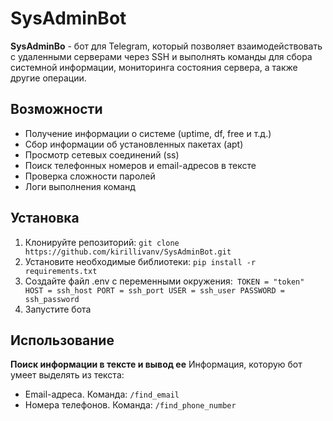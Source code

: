 # SysAdminBot
**SysAdminBo** - бот для Telegram, который позволяет взаимодействовать с удаленными серверами через SSH и выполнять команды для сбора системной информации, мониторинга состояния сервера, а также другие операции.

## Возможности
* Получение информации о системе (uptime, df, free и т.д.)
* Сбор информации об установленных пакетах (apt)
* Просмотр сетевых соединений (ss)
* Поиск телефонных номеров и email-адресов в тексте
* Проверка сложности паролей
* Логи выполнения команд
## Установка
1. Клонируйте репозиторий: ```git clone https://github.com/kirillivanv/SysAdminBot.git ```
2. Установите необходимые библиотеки: ```pip install -r requirements.txt```
3. Создайте файл .env с переменными окружения:```
TOKEN = "token"
HOST = ssh_host
PORT = ssh_port
USER = ssh_user
PASSWORD = ssh_password```
4. Запустите бота
## Использование
**Поиск информации в тексте и вывод ее**
Информация, которую бот умеет выделять из текста: 
* Email-адреса. 
Команда: ```/find_email```
* Номера телефонов. 
Команда: ```/find_phone_number```
